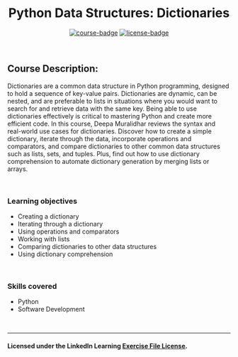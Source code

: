 <div align="center">

# Python Data Structures: Dictionaries

[![course-badge]][course-link]
[![license-badge]][LICENSE]

</div>

<!-- badge info -->
[course-badge]:https://img.shields.io/badge/learning-Python-white?logo=Linkedin&labelColor=blue&style=for-the-badge
[course-link]:https://www.linkedin.com/learning/python-data-structures-dictionaries "Python Data Structures: Dictionaries"
[license-badge]:https://img.shields.io/badge/learning-license-success?logo=Linkedin&labelColor=black&style=for-the-badge

<br>

## Course Description:
Dictionaries are a common data structure in Python programming, designed to hold a sequence of key-value pairs. Dictionaries are dynamic, can be nested, and are preferable to lists in situations where you would want to search for and retrieve data with the same key. Being able to use dictionaries effectively is critical to mastering Python and create more efficient code. In this course, Deepa Muralidhar reviews the syntax and real-world use cases for dictionaries. Discover how to create a simple dictionary, iterate through the data, incorporate operations and comparators, and compare dictionaries to other common data structures such as lists, sets, and tuples. Plus, find out how to use dictionary comprehension to automate dictionary generation by merging lists or arrays.

<br>

### Learning objectives
- Creating a dictionary
- Iterating through a dictionary
- Using operations and comparators
- Working with lists
- Comparing dictionaries to other data structures
- Using dictionary comprehension

<br>

### Skills covered
- Python
- Software Development

<br>

---
#### Licensed under the LinkedIn Learning [Exercise File License][LICENSE].

[LICENSE]:../../LICENSE "LinkedIn Learning License"